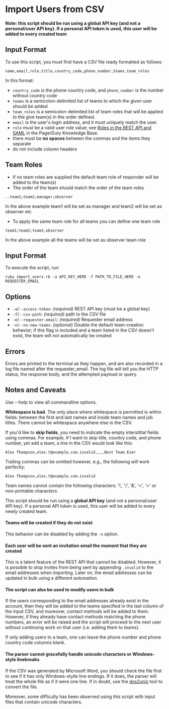# Import Users from CSV

**Note: this script should be run using a global API key (and not a personal/user API key). If a personal API token is used, this user will be added to every created team**

## Input Format

To use this script, you must first have a CSV file ready formatted as follows:

```
name,email,role,title,country_code,phone_number,teams,team_roles
```

In this format:

- `country_code` is the phone country code, and `phone_number` is the number
  without country code
- `teams` is a semicolon-delimited list of teams to which the given user should
  be added
- `team_roles` is a semicolon-delimited list of team roles that will be applied to the give team(s) in the order defined.
- `email` is the user's login address, and it must uniquely match the user.
- `role` must be a valid user role value; see [Roles in the REST API and
  SAML](https://support.pagerduty.com/v1/docs/advanced-permissions#section-roles-in-the-rest-api-and-saml)
  in the PagerDuty Knowledge Base.
- there must be **no spaces** between the commas and the items they separate  
- do not include column headers

## Team Roles

- If no team roles are supplied the default team role of responder will be added to the team(s)
- The order of the team should match the order of the team roles

```
..team1;team2,manager;observer
```
In the above example team1 will be set as manager and team2 will be set as observer etc

- To apply the same team role for all teams you can define one team role

```
team1;team2;team3,observer
```

In the above example all the teams will be set as observer team role

## Input Format

To execute the script, run:

```
ruby import_users.rb -a API_KEY_HERE -f PATH_TO_FILE_HERE -e REQUESTER_EMAIL
```

## Options

- `-a`/`--access-token`: _(required)_ REST API key (must be a global key)
- `-f`/`--csv-path`: _(required)_ path to the CSV file
- `-e`/`--requester-email`: _(required)_ Requester email address
- `-n`/`--no-new-teams`: _(optional)_ Disable the default team-creation behavior; if this flag is included and a team listed in the CSV doesn't exist, the team will _not_ automatically be created

## Errors

Errors are printed to the terminal as they happen, and are also recorded in a log file named after the requester_email. The log file will tell you the HTTP status, the response body, and the attempted payload or query.

## Notes and Caveats
Use --help to view all commandline options.

**Whitespace is bad**. The only place where whitespace is permitted is within fields: between the first and last names and inside team names and job titles. There cannot be whitespace anywhere else in the CSV.

If you'd like to **skip fields**, you need to indicate the empty interstitial fields using commas. For example, if I want to skip title, country code, and phone number, yet add a team, a line in the CSV would look like this:
```
Alex Thompson,alex.t@example.com.invalid,,,,Best Team Ever
```

Trailing commas can be omitted however, e.g., the following will work perfectly:
```
Alex Thompson,alex.t@example.com.invalid
```

Team names cannot contain the following characters: '\\', '/', '&', '<', '>' or non-printable characters.

This script should be run using a **global API key** (and not a personal/user API key). If a personal API token is used, this user will be added to every newly created team.

#### Teams will be created if they do not exist
This behavior can be disabled by adding the `-n` option.

#### Each user will be sent an invitation email the moment that they are created

This is a latent feature of the REST API that cannot be disabled. However, it
is possible to stop invites from being sent by appending `.invalid` to the
email addresses when importing. Later on, the email addresses can be updated in
bulk using a different automation.

#### The script can also be used to modify users in bulk

If the users corresponding to the email addresses already exist in the account,
then they will be added to the teams specified in the last column of the input
CSV, and moreover, contact methods will be added to them. However, if they
already have contact methods matching the phone numbers, an error will be
raised and the script will proceed to the next user without continuing work on
that user (i.e. adding them to teams).

If only adding users to a team, one can leave the phone number and phone
country code columns blank.

#### The parser cannot gracefully handle unicode characters or Windows-style linebreaks

If the CSV was generated by Microsoft Word, you should check the file first to
see if it has only Windows-stylle line endings. If it does, the parser will
treat the whole file as if it were one line. If in doubt, use the
[dos2unix](http://dos2unix.sourceforge.net/) tool to convert the file.

Moreover, some difficulty has been observed using this script with input files
that contain unicode characters.
